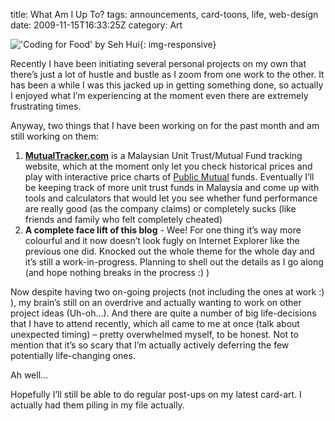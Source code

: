 title: What Am I Up To?
tags: announcements, card-toons, life, web-design
date: 2009-11-15T16:33:25Z
category: Art

!['Coding for Food' by Seh Hui]({static}/images/2009/11/CodeForFood-small.jpg){: img-responsive}

Recently I have been initiating several personal projects on my own that there’s just a lot of hustle and bustle as I zoom from one work to the other. It has been a while I was this jacked up in getting something done, so actually I enjoyed what I’m experiencing at the moment even there are extremely frustrating times.

Anyway, two things that I have been working on for the past month and am still working on them:

1. **[MutualTracker.com][mtracker]** is a Malaysian Unit Trust/Mutual Fund tracking website, which at the moment only let you check historical prices and play with interactive price charts of [Public Mutual][pmutual] funds. Eventually I’ll be keeping track of more unit trust funds in Malaysia and come up with tools and calculators that would let you see whether fund performance are really good (as the company claims) or completely sucks (like friends and family who felt completely cheated)
2. **A complete face lift of this blog** - Wee! For one thing it’s way more colourful and it now doesn’t look fugly on Internet Explorer like the previous one did. Knocked out the whole theme for the whole day and it’s still a work-in-progress. Planning to shell out the details as I go along (and hope nothing breaks in the procress :) )

Now despite having two on-going projects (not including the ones at work :) ), my brain’s still on an overdrive and actually wanting to work on other project ideas (Uh-oh…). And there are quite a number of big life-decisions that I have to attend recently, which all came to me at once (talk about unexpected timing) – pretty overwhelmed myself, to be honest. Not to mention that it’s so scary that I’m actually actively deferring the few potentially life-changing ones.

Ah well…

Hopefully I’ll still be able to do regular post-ups on my latest card-art. I actually had them piling in my file actually.

[mtracker]: http://mutualtracker.com/
[pmutual]: http://www.publicmutual.com.my/
